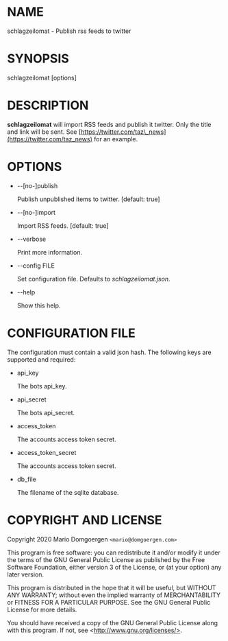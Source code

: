 # NAME

schlagzeilomat - Publish rss feeds to twitter

# SYNOPSIS

schlagzeilomat \[options\]

# DESCRIPTION

**schlagzeilomat** will import RSS feeds and publish it twitter. Only the
title and link will be sent. See [https://twitter.com/taz\_news](https://twitter.com/taz_news) for an
example.

# OPTIONS

- --\[no-\]publish

    Publish unpublished items to twitter. \[default: true\]

- --\[no-\]import

    Import RSS feeds. \[default: true\]

- --verbose

    Print more information.

- --config FILE

    Set configuration file. Defaults to _schlagzeilomat.json_.

- --help

    Show this help.

# CONFIGURATION FILE

The configuration must contain a valid json hash. The following keys are supported and required:

- api\_key

    The bots api\_key.

- api\_secret

    The bots api\_secret.

- access\_token

    The accounts access token secret.

- access\_token\_secret

    The accounts access token secret.

- db\_file

    The filename of the sqlite database.

# COPYRIGHT AND LICENSE 

Copyright 2020 Mario Domgoergen `<mario@domgoergen.com>` 

This program is free software: you can redistribute it and/or modify 
it under the terms of the GNU General Public License as published by 
the Free Software Foundation, either version 3 of the License, or 
(at your option) any later version. 

This program is distributed in the hope that it will be useful, 
but WITHOUT ANY WARRANTY; without even the implied warranty of 
MERCHANTABILITY or FITNESS FOR A PARTICULAR PURPOSE.  See the 
GNU General Public License for more details. 

You should have received a copy of the GNU General Public License 
along with this program.  If not, see &lt;http://www.gnu.org/licenses/>. 
